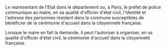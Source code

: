 Le représentant de l'Etat dans le département ou, à Paris, le préfet de police communique au maire, en sa qualité d'officier d'état civil, l'identité et l'adresse des personnes résidant dans la commune susceptibles de bénéficier de la cérémonie d'accueil dans la citoyenneté française.

Lorsque le maire en fait la demande, il peut l'autoriser à organiser, en sa qualité d'officier d'état civil, la cérémonie d'accueil dans la citoyenneté française.
